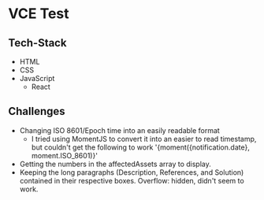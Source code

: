 # VCE Test

## Tech-Stack

+ HTML
+ CSS
+ JavaScript
    + React

## Challenges

+ Changing ISO 8601/Epoch time into an easily readable format
    + I tried using MomentJS to convert it into an easier to read timestamp, but couldn't get the following to work '{moment({notification.date}, moment.ISO_8601)}'
+ Getting the numbers in the affectedAssets array to display.
+ Keeping the long paragraphs (Description, References, and Solution) contained in their respective boxes. Overflow: hidden, didn't seem to work.